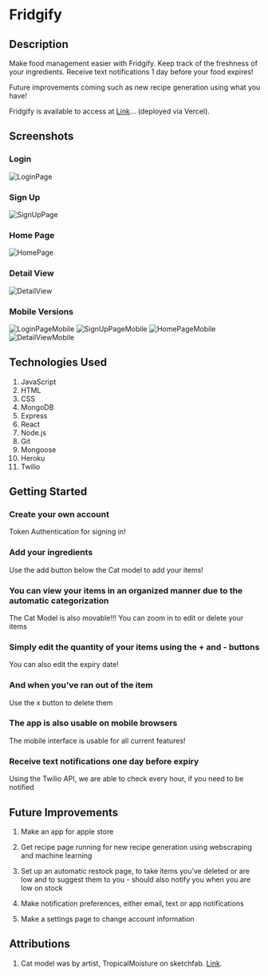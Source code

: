 # Fridgify

## Description
Make food management easier with Fridgify.
Keep track of the freshness of your ingredients.
Receive text notifications 1 day before your food expires! 

Future improvements coming such as new recipe generation using what you have!

Fridgify is available to access at [Link](https://fridgify-ae07ed975bfa.herokuapp.com/)... (deployed via Vercel).

## Screenshots

### Login
![LoginPage](https://i.imgur.com/pWAIOB3.jpg)

### Sign Up
![SignUpPage](https://i.imgur.com/LD6hStF.jpg)

### Home Page
![HomePage](https://i.imgur.com/3hA1ML0.jpg)

### Detail View
![DetailView](https://i.imgur.com/V40RhxY.jpg)

### Mobile Versions
![LoginPageMobile](https://i.imgur.com/3TxqpJM.jpg)
![SignUpPageMobile](https://i.imgur.com/tlLTJIQ.jpg)
![HomePageMobile](https://i.imgur.com/tlLTJIQ.jpg)
![DetailViewMobile](https://i.imgur.com/TkvPJUp.jpg)

## Technologies Used
1. JavaScript
2. HTML
3. CSS
4. MongoDB
5. Express
6. React
7. Node.js
8. Git
9. Mongoose
10. Heroku
11. Twilio 

## Getting Started

### Create your own account
Token Authentication for signing in!

### Add your ingredients
Use the add button below the Cat model to add your items!

### You can view your items in an organized manner due to the automatic categorization
The Cat Model is also movable!!!
You can zoom in to edit or delete your items

### Simply edit the quantity of your items using the + and - buttons
You can also edit the expiry date!

### And when you've ran out of the item
Use the x button to delete them

### The app is also usable on mobile browsers
The mobile interface is usable for all current features!

### Receive text notifications one day before expiry
Using the Twilio API, we are able to check every hour, if you need to be notified

## Future Improvements
1. Make an app for apple store

2. Get recipe page running for new recipe generation using webscraping and machine learning

3. Set up an automatic restock page, to take items you've deleted or are low and to suggest them to you - should also notify you when you are low on stock 

4. Make notification preferences, either email, text or app notifications

5. Make a settings page to change account information

## Attributions
1. Cat model was by artist, TropicalMoisture on sketchfab. [Link](https://sketchfab.com/3d-models/cats-on-a-fridge-c0ce3a4431664ecab830ced119b21011).

